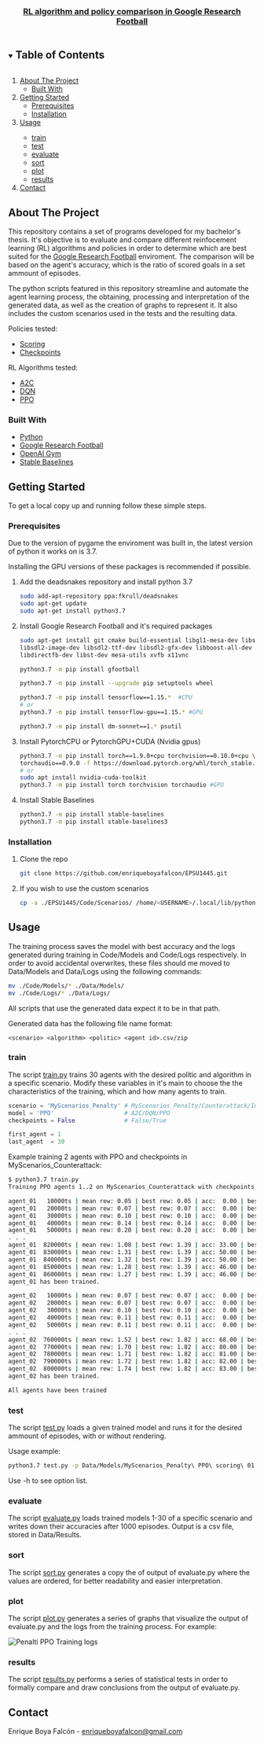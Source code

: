 <!--
*** Based on template: https://github.com/othneildrew/Best-README-Template
-->

<br />
<p align="center">
  <!-- <a href="https://github.com/enriqueboyafalcon/EPSU1445">
    <img src="images/logo.png" alt="Logo" width="80" height="80">
  </a> -->

  <a href="https://github.com/enriqueboyafalcon/EPSU1445">
    <h3 align="center">RL algorithm and policy comparison in Google Research Football</h3>
  </a>
  
  <!-- <p align="center">
    Set of programs implemented to 
  </p> -->
</p>



<!-- TABLE OF CONTENTS -->
<details open="open">
  <summary><h2 style="display: inline-block">Table of Contents</h2></summary>
  <ol>
    <li>
      <a href="#about-the-project">About The Project</a>
      <ul>
        <li><a href="#built-with">Built With</a></li>
      </ul>
    </li>
    <li>
      <a href="#getting-started">Getting Started</a>
      <ul>
        <li><a href="#prerequisites">Prerequisites</a></li>
        <li><a href="#installation">Installation</a></li>
      </ul>
    </li>
    <li><a href="#usage">Usage</a></li>
      <ul>
        <li><a href="#train">train</a></li>
        <li><a href="#test">test</a></li>
        <li><a href="#evaluate">evaluate</a></li>
        <li><a href="#sort">sort</a></li>
        <li><a href="#plot">plot</a></li>
        <li><a href="#results">results</a></li>
      </ul>
    <li><a href="#contact">Contact</a></li>
  </ol>
</details>



<!-- ABOUT THE PROJECT -->
## About The Project

This repository contains a set of programs developed for my bachelor's thesis. It's objective is to evaluate and compare different reinfocement learning (RL) algorithms and policies in order to determine which are best suited for the [Google Research Football](https://github.com/google-research/football) enviroment. The comparison will be based on the agent's accuracy, which is the ratio of scored goals in a set ammount of episodes.

The python scripts featured in this repository streamline and automate the agent learning process, the obtaining, processing and interpretation of the generated data, as well as the creation of graphs to represent it. It also includes the custom scenarios used in the tests and the resulting data.

Policies tested:
* [Scoring](https://arxiv.org/pdf/1907.11180.pdf#page=4)
* [Checkpoints](https://arxiv.org/pdf/1907.11180.pdf#page=4)

RL Algorithms tested:
* [A2C](https://stable-baselines3.readthedocs.io/en/master/modules/a2c.html)
* [DQN](https://stable-baselines3.readthedocs.io/en/master/modules/dqn.html)
* [PPO](https://stable-baselines3.readthedocs.io/en/master/modules/ppo.html)

### Built With

* [Python](https://www.python.org/)
* [Google Research Football](https://github.com/google-research/football)
* [OpenAI Gym](https://gym.openai.com/)
* [Stable Baselines](https://github.com/DLR-RM/stable-baselines3)


<!-- GETTING STARTED -->
## Getting Started

To get a local copy up and running follow these simple steps.

### Prerequisites

Due to the version of pygame the enviroment was built in, the latest version of python it works on is 3.7.

Installing the GPU versions of these packages is recommended if possible.

1. Add the deadsnakes repository and install python 3.7
   ```sh
   sudo add-apt-repository ppa:fkrull/deadsnakes
   sudo apt-get update
   sudo apt-get install python3.7
   ```

2. Install Google Research Football and it's required packages
   ```sh
   sudo apt-get install git cmake build-essential libgl1-mesa-dev libsdl2-dev \
   libsdl2-image-dev libsdl2-ttf-dev libsdl2-gfx-dev libboost-all-dev \
   libdirectfb-dev libst-dev mesa-utils xvfb x11vnc
   ```
   ```sh
   python3.7 -m pip install gfootball
   ```
   ```sh
   python3.7 -m pip install --upgrade pip setuptools wheel
   ```
   ```sh
   python3.7 -m pip install tensorflow==1.15.*  #CPU
   # or
   python3.7 -m pip install tensorflow-gpu==1.15.* #GPU
   ```
   ```sh
   python3.7 -m pip install dm-sonnet==1.* psutil
   ```
   
3. Install PytorchCPU or PytorchGPU+CUDA (Nvidia gpus)
   ```sh
   python3.7 -m pip install torch==1.9.0+cpu torchvision==0.10.0+cpu \
   torchaudio==0.9.0 -f https://download.pytorch.org/whl/torch_stable.html #CPU
   # or
   sudo apt install nvidia-cuda-toolkit
   python3.7 -m pip install torch torchvision torchaudio #GPU
   ```

4. Install Stable Baselines
   ```sh
   python3.7 -m pip install stable-baselines
   python3.7 -m pip install stable-baselines3
   ```

### Installation

1. Clone the repo
   ```sh
   git clone https://github.com/enriqueboyafalcon/EPSU1445.git
   ```

2. If you wish to use the custom scenarios
   ```sh
   cp -a ./EPSU1445/Code/Scenarios/ /home/<USERNAME>/.local/lib/python3.7/site-packages/gfootball/scenarios
   ```


<!-- USAGE EXAMPLES -->
## Usage

The training process saves the model with best accuracy and the logs generated during training in Code/Models and Code/Logs respectively. In order to avoid accidental overwrites, these files should me moved to Data/Models and Data/Logs using the following commands:

```sh
mv ./Code/Models/* ./Data/Models/
mv ./Code/Logs/* ./Data/Logs/
```

All scripts that use the generated data expect it to be in that path.

Generated data has the following file name format:

```
<scenario> <algorithm> <politic> <agent id>.csv/zip
```

### train

The script [train.py](Code/train.py) trains 30 agents with the desired politic and algorithm in a specific scenario. Modify these variables in it's main to choose the the characteristics of the training, which and how many agents to train.

```python
scenario = 'MyScenarios_Penalty' # MyScenarios_Penalty/Counterattack/Iniesta
model = 'PPO'                    # A2C/DQN/PPO
checkpoints = False              # False/True

first_agent = 1
last_agent  = 30
```

Example training 2 agents with PPO and checkpoints in MyScenarios_Counterattack:

```sh
$ python3.7 train.py 
Training PPO agents 1..2 on MyScenarios_Counterattack with checkpoints

agent_01   10000ts | mean rew: 0.05 | best rew: 0.05 | acc:  0.00 | best acc:  0.00 | stag: 15
agent_01   20000ts | mean rew: 0.07 | best rew: 0.07 | acc:  0.00 | best acc:  0.00 | stag: 15
agent_01   30000ts | mean rew: 0.10 | best rew: 0.10 | acc:  0.00 | best acc:  0.00 | stag: 15
agent_01   40000ts | mean rew: 0.14 | best rew: 0.14 | acc:  0.00 | best acc:  0.00 | stag: 15
agent_01   50000ts | mean rew: 0.20 | best rew: 0.20 | acc:  0.00 | best acc:  0.00 | stag: 15
. . .
agent_01  820000ts | mean rew: 1.08 | best rew: 1.39 | acc: 33.00 | best acc: 55.00 | stag:  5
agent_01  830000ts | mean rew: 1.31 | best rew: 1.39 | acc: 50.00 | best acc: 55.00 | stag:  4
agent_01  840000ts | mean rew: 1.32 | best rew: 1.39 | acc: 50.00 | best acc: 55.00 | stag:  3
agent_01  850000ts | mean rew: 1.28 | best rew: 1.39 | acc: 46.00 | best acc: 55.00 | stag:  2
agent_01  860000ts | mean rew: 1.27 | best rew: 1.39 | acc: 46.00 | best acc: 55.00 | stag:  1
agent_01 has been trained.

agent_02   10000ts | mean rew: 0.07 | best rew: 0.07 | acc:  0.00 | best acc:  0.00 | stag: 15
agent_02   20000ts | mean rew: 0.07 | best rew: 0.07 | acc:  0.00 | best acc:  0.00 | stag: 15
agent_02   30000ts | mean rew: 0.10 | best rew: 0.10 | acc:  0.00 | best acc:  0.00 | stag: 15
agent_02   40000ts | mean rew: 0.11 | best rew: 0.11 | acc:  0.00 | best acc:  0.00 | stag: 15
agent_02   50000ts | mean rew: 0.11 | best rew: 0.11 | acc:  0.00 | best acc:  0.00 | stag: 15
. . .
agent_02  760000ts | mean rew: 1.52 | best rew: 1.82 | acc: 68.00 | best acc: 88.00 | stag:  5
agent_02  770000ts | mean rew: 1.70 | best rew: 1.82 | acc: 80.00 | best acc: 88.00 | stag:  4
agent_02  780000ts | mean rew: 1.71 | best rew: 1.82 | acc: 81.00 | best acc: 88.00 | stag:  3
agent_02  790000ts | mean rew: 1.72 | best rew: 1.82 | acc: 82.00 | best acc: 88.00 | stag:  2
agent_02  800000ts | mean rew: 1.74 | best rew: 1.82 | acc: 83.00 | best acc: 88.00 | stag:  1
agent_02 has been trained.

All agents have been trained
```

### test

The script [test.py](Code/test.py) loads a given trained model and runs it for the desired ammount of episodes, with or without rendering. 

Usage example:

```sh
python3.7 test.py -p Data/Models/MyScenarios_Penalty\ PPO\ scoring\ 01.zip -e 10 -v -r
```

Use -h to see option list.

### evaluate

The script [evaluate.py](Code/evaluate.py) loads trained models 1-30 of a specific scenario and writes down their accuracies after 1000 episodes. Output is a csv file, stored in Data/Results.

### sort

The script [sort.py](Code/sort.py) generates a copy the of output of evaluate.py where the values are ordered, for better readability and easier interpretation.

### plot

The script [plot.py](Code/plot.py) generates a series of graphs that visualize the output of evaluate.py and the logs from the training process. For example:

![Penalti PPO Training logs](https://github.com/enriqueboyafalcon/EPSU1445/blob/master/Data/Graphs/plotall%2Bminmaxavg%20Penalty%20PPO%20scoring.png)

### results

The script [results.py](Code/results.py) performs a series of statistical tests in order to formally compare and draw conclusions from the output of evaluate.py.

<!-- CONTACT -->
## Contact

Enrique Boya Falcón - enriqueboyafalcon@gmail.com


<!-- MARKDOWN LINKS & IMAGES -->
<!-- https://www.markdownguide.org/basic-syntax/#reference-style-links -->
[contributors-shield]: https://img.shields.io/github/contributors/enriqueboyafalcon/repo.svg?style=for-the-badge
[contributors-url]: https://github.com/enriqueboyafalcon/EPSU1445/graphs/contributors
[forks-shield]: https://img.shields.io/github/forks/enriqueboyafalcon/repo.svg?style=for-the-badge
[forks-url]: https://github.com/enriqueboyafalcon/EPSU1445/network/members
[stars-shield]: https://img.shields.io/github/stars/enriqueboyafalcon/repo.svg?style=for-the-badge
[stars-url]: https://github.com/enriqueboyafalcon/EPSU1445/stargazers
[issues-shield]: https://img.shields.io/github/issues/enriqueboyafalcon/repo.svg?style=for-the-badge
[issues-url]: https://github.com/enriqueboyafalcon/EPSU1445/issues
[license-shield]: https://img.shields.io/github/license/enriqueboyafalcon/repo.svg?style=for-the-badge
[license-url]: https://github.com/enriqueboyafalcon/EPSU1445/blob/master/LICENSE.txt
[linkedin-shield]: https://img.shields.io/badge/-LinkedIn-black.svg?style=for-the-badge&logo=linkedin&colorB=555
[linkedin-url]: https://linkedin.com/in/enrique-boya-falcon/
